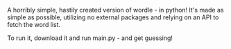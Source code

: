A horribly simple, hastily created version of wordle - in python!
It's made as simple as possible, utilizing no external packages and relying on an API to fetch the word list.

To run it, download it and run main.py - and get guessing!

